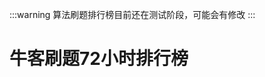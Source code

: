 <script setup>
import CustomComponent from '../../components/nowcoderRank72.vue'
// console.log(CustomComponent)

</script>
:::warning
算法刷题排行榜目前还在测试阶段，可能会有修改
:::
# 牛客刷题72小时排行榜

<CustomComponent />